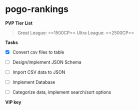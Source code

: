 # pogo-rankings

**PVP Tier List**

> Great League: ==1500CP==
> Ultra League: ==2500CP==

**Tasks**
- [x] Convert csv files to table
- [ ] Design/implement JSON Schema
- [ ] Import CSV data to JSON
- [ ] Implement Database
- [ ] Categorize data, implement search/sort options


**VIP key**

[b05f-008d-b10b-486e-bfdb-c466-9a73-3a0c]: #


